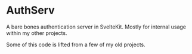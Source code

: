 # AuthServ
A bare bones authentication server in SvelteKit. Mostly for internal usage within my other projects.

Some of this code is lifted from a few of my old projects.